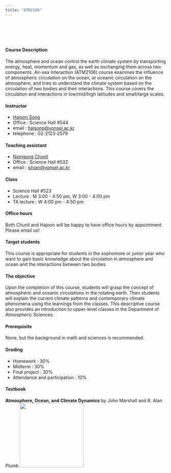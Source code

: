 ```yaml
---
title: "ATM2106"
---
```

<h1 style="background: url(images/img1banner.jpg);
           color: white;">
Atmosphere-Ocean interaction
</h1>

#### Course Description

The atmosphere and ocean control the earth climate system by transporting energy, heat, momentum and gas, as well as exchanging them across two components. Air-sea Interaction (ATM2106) course examines the influence of atmospheric circulation on the ocean, or oceanic circulation on the atmosphere, and tries to understand the climate system based on the circulation of two bodies and their interactions. This course covers the circulation and interactions in low/mid/high latitudes and small/large scales.

#### Instructor

* [Hajoon Song](http://airsea.yonsei.ac.kr/group/hajoonsong//#anchor)
* Office : Science Hall #544
* email : hajsong@yonsei.ac.kr
* telephone : 02-2123-2579

#### Teaching assistant
+ [Namgung Chunil](http://airsea.yonsei.ac.kr/group/chunilnamgung/#anchor)
+ Office : Science Hall #532
+ email : silvan@yonsei.ac.kr

#### Class
+ Science Hall #523
+ Lecture : M 3:00 - 4:50 pm, W 3:00 - 4:00 pm
+ TA lecture : W 4:00 pm - 4:50 pm

#### Office hours
Both Chunil and Hajoon will be happy to have office hours by appointment. Please email us!

#### Target students
This course is appropriate for students in the sophomore or junior year who want to gain basic knowledge about the circulation in atmosphere and ocean and the interactions between two bodies.

#### The objective
Upon the completion of this course, students will grasp the concept of atmospheric and oceanic circulations in the rotating earth. Then students will explain the current climate patterns and contemporary climate phenomena using the learnings from the classes. This descriptive course also provides an introduction to upper-level classes in the Department of Atmospheric Sciences.

#### Prerequisite
None, but the background in math and sciences is recommended.

#### Grading
+ Homework : 30%
+ Midterm : 30%
+ Final project : 30%
+ Attendance and participation : 10%

#### Textbook
**Atmosphere, Ocean, and Climate Dynamics**
by John Marshall and R. Alan Plumb
<a href="http://marshallplumb.mit.edu" target="_blank">
<img style="width:200px;" src="http://marshallplumb.mit.edu/wp-content/uploads/2017/05/2017-05-17_3-52-08.png"></a>
